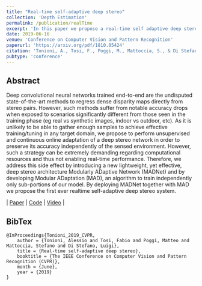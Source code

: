 ```yaml
---
title: "Real-time self-adaptive deep stereo"
collection: 'Depth Estimation'
permalink: /publication/realTime
excerpt: 'In this paper we propose a real-time self adaptive deep stereo system.'
date: 2019-06-16
venue: 'Conference on Computer Vision and Pattern Recognition'
paperurl: 'https://arxiv.org/pdf/1810.05424'
citation: 'Tonioni, A., Tosi, F., Poggi, M., Mattoccia, S., & Di Stefano, L. (2019). The IEEE Conference on Computer Vision and Pattern Recognition (CVPR), 2019'
pubtype: 'conference'
---
```


## Abstract

Deep convolutional neural networks trained end-to-end are the undisputed state-of-the-art methods to regress dense disparity maps directly from stereo pairs. However, such methods suffer from notable accuracy drops when exposed to scenarios significantly different from those seen in the training phase (eg real vs synthetic images, indoor vs outdoor, etc). As it is unlikely to be able to gather enough samples to achieve effective training/tuning in any target domain, we propose to perform unsupervised and continuous online adaptation of a deep stereo network in order to preserve its accuracy independently of the sensed environment. However, such a strategy can be extremely demanding regarding computational resources and thus not enabling real-time performance. Therefore, we address this side effect by introducing a new lightweight, yet effective, deep stereo architecture Modularly ADaptive Network (MADNet) and by developing Modular ADaptation (MAD), an algorithm to train independently only sub-portions of our model. By deploying MADNet together with MAD we propose the first ever realtime self-adaptive deep stereo system.

| [Paper](https://arxiv.org/pdf/1810.05424) | [Code](https://github.com/CVLAB-Unibo/Real-time-self-adaptive-deep-stereo) | [Video](https://www.youtube.com/watch?v=7SjyzDxmCY4) |

## BibTex 

```
@InProceedings{Tonioni_2019_CVPR,
    author = {Tonioni, Alessio and Tosi, Fabio and Poggi, Matteo and Mattoccia, Stefano and Di Stefano, Luigi},
    title = {Real-time self-adaptive deep stereo},
    booktitle = {The IEEE Conference on Computer Vision and Pattern Recognition (CVPR)},
    month = {June},
    year = {2019}    
}
```